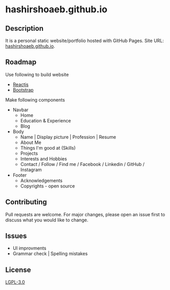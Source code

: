 # hashirshoaeb.github.io

## Description

It is a personal static website/portfolio hosted with GitHub Pages. Site URL: [hashirshoaeb.github.io](https://hashirshoaeb.github.io).

## Roadmap

Use following to build website

- [Reactjs](https://reactjs.org/)
- [Bootstrap](https://getbootstrap.com/)

Make following components

- Navbar
  - Home
  - Education & Experience
  - Blog
- Body
  - Name | Display picture | Profession | Resume
  - About Me
  - Things I'm good at (Skills)
  - Projects
  - Interests and Hobbies
  - Contact / Follow / Find me / Facebook / Linkedin / GitHub / Instagram
- Footer
  - Acknowledgements
  - Copyrights - open source

## Contributing

Pull requests are welcome. For major changes, please open an issue first to discuss what you would like to change.

## Issues

- UI improvments
- Grammar check | Spelling mistakes

## License

[LGPL-3.0](https://www.gnu.org/licenses/lgpl-3.0.en.html)
